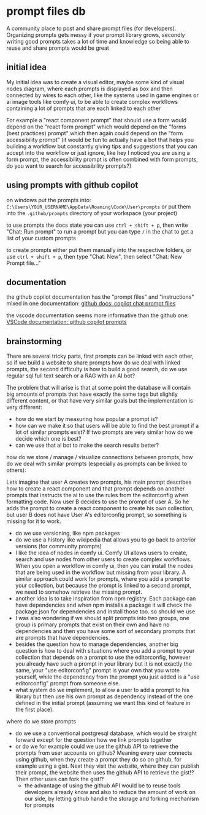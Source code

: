 # prompt files db

A community place to post and share prompt files (for developers). Organizing prompts gets messy if your prompt library grows, secondly writing good prompts takes a lot of time and knowledge so being able to reuse and share prompts would be great

## initial idea

My initial idea was to create a visual editor, maybe some kind of visual nodes diagram, where each prompts is displayed as box and then connected by wires to each other, like the systems used in game engines or ai image tools like comfy ui, to be able to create complex workflows containing a lot of prompts that are each linked to each other

For example a "react component prompt" that should use a form would depend on the "react form prompt" which would depend on the "forms (best practices) prompt" which then again could depend on the "form accessibility prompt" (it would be fun to actually have a bot that helps you building a workflow but constantly giving tips and suggestions that you can accept into the workflow or just ignore, like hey I noticed you are using a form prompt, the accessibility prompt is often combined with form prompts, do you want to search for accessibility prompts?)

## using prompts with github copilot

on windows put the prompts into: `C:\Users\YOUR_USERNAME\AppData\Roaming\Code\User\prompts`
or put them into the `.github/prompts` directory of your workspace (your project)

to use prompts the docs state you can use `ctrl + shift + p`, then write "Chat: Run prompt" to run a prompt
but you can type `/` in the chat to get a list of your custom prompts

to create prompts either put them manually into the respective folders, or use `ctrl + shift + p`, then type "Chat: New", then select "Chat: New Prompt file..."

## documentation

the github copilot documentation has the "prompt files" and "instructions" mixed in one documentation: [github docs: copilot chat prompt files](https://docs.github.com/en/copilot/customizing-copilot/adding-repository-custom-instructions-for-github-copilot)

the vscode documentation seems more informative than the github one: [VSCode documentation: github copilot prompts](https://code.visualstudio.com/docs/copilot/copilot-customization#_reusable-prompt-files-experimental)

## brainstorming

There are several tricky parts, first prompts can be linked with each other, so if we build a website to share prompts how do we deal with linked prompts, the second difficulty is how to build a good search, do we use regular sql full text search or a RAG with an AI bot?

The problem that will arise is that at some point the database will contain big amounts of prompts that have exactly the same tags but slightly different content, or that have very similar goals but the implementation is very different:

* how do we start by measuring how popular a prompt is? 
* how can we make it so that users will be able to find the best prompt if a lot of similar prompts exist? If two prompts are very similar how do we decide which one is best?
* can we use that ai bot to make the search results better?

how do we store / manage / visualize connections between prompts, how do we deal with similar prompts (especially as prompts can be linked to others):

Lets imagine that user A creates two prompts, his main prompt describes how to create a react component and that prompt depends on another prompts that instructs the ai to use the rules from the editorconfig when formatting code.
Now user B decides to use the prompt of user A. So he adds the prompt to create a react component to create his own collection, but user B does not have User A's editorconfig prompt, so something is missing for it to work.

* do we use versioning, like npm packages
* do we use a history like wikipedia that allows you to go back to anterior versions (for community prompts)
* I like the idea of nodes in comfy ui. Comfy UI allows users to create, search and use nodes from other users to create complex workflows. When you open a workflow in comfy ui, then you can install the nodes that are being used in the workflow but missing from your library. A similar approach could work for prompts, where you add a prompt to your collection, but because the prompt is linked to a second prompt, we need to somehow retrieve the missing prompt.
* another idea is to take inspiration from npm registry. Each package can have dependencies and when npm installs a package it will check the package.json for dependencies and install those too. so should we use 
* I was also wondering if we should split prompts into two groups, one group is primary prompts that exist on their own and have no dependencies and then you have some sort of secondary prompts that are prompts that have dependencies.
* besides the question how to manage dependencies, another big question is how to deal with situations where you add a prompt to your collection that depends on a prompt to use the editorconfig, however you already have such a prompt in your library but it is not exactly the same, your "use editorconfig" prompt is your own that you wrote yourself, while the dependency from the prompt you just added is a "use editorconfig" prompt from someone else.
* what system do we implement, to allow a user to add a prompt to his library but then use his own prompt as dependency instead of the one defined in the initial prompt (assuming we want this kind of feature in the first place).

where do we store prompts

* do we use a conventional postgresql database, which would be straight forward except for the question how we link prompts together
* or do we for example could we use the github API to retrieve the prompts from user accounts on github? Meaning every user connects using github, when they create a prompt they do so on github, for example using a gist. Next they visit the website, where they can publish their prompt, the website then uses the github API to retrieve the gist!? Then other uses can fork the gist!?
  * the advantage of using the github API would be to reuse tools developers already know and also to reduce the amount of work on our side, by letting github handle the storage and forking mechanism for prompts
